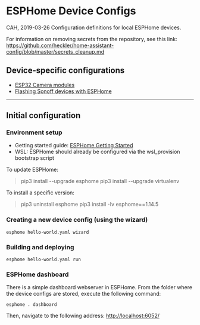 # ESPHome Device Configs

CAH, 2019-03-26 Configuration definitions for local ESPHome devices.

For information on removing secrets from the repository, see this link: <https://github.com/heckler/home-assistant-config/blob/master/secrets_cleanup.md>

## Device-specific configurations

- [ESP32 Camera modules](docs/esp32cam.md)
- [Flashing Sonoff devices with ESPHome](docs/sonoff_flashing.md)

------------------------------------------------------------------------------------------------

## Initial configuration

### Environment setup

- Getting started guide: [ESPHome Getting Started](https://esphome.io/guides/getting_started_command_line.html)
- WSL: ESPHome should already be configured via the wsl_provision bootstrap script

To update ESPHome:

> pip3 install --upgrade esphome
> pip3 install --upgrade virtualenv

To install a specific version:

> pip3 uninstall esphome
> pip3 install -Iv esphome==1.14.5

### Creating a new device config (using the wizard)

`esphome hello-world.yaml wizard`

### Building and deploying

`esphome hello-world.yaml run`

### ESPHome dashboard

There is a simple dashboard webserver in ESPHome.  From the folder where the device configs are stored, execute the following command:

`esphome . dashboard`

Then, navigate to the following address: [http://localhost:6052/](http://localhost:6052/)
